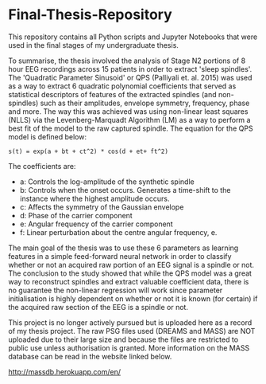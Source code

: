 # Final-Thesis-Repository
This repository contains all Python scripts and Jupyter Notebooks that were used in the final stages of my undergraduate thesis. 

To summarise, the thesis involved the analysis of Stage N2 portions of 8 hour EEG recordings across 15 patients in order to extract 'sleep spindles'. 
The 'Quadratic Parameter Sinusoid' or QPS (Palliyali et. al. 2015) was used as a way to extract 6 quadratic polynomial coefficients that served as statistical 
descriptors of features of the extracted spindles (and non-spindles) such as their amplitudes, envelope symmetry, frequency, phase and more. 
The way this was achieved was using non-linear least squares (NLLS) via the Levenberg-Marquadt Algorithm (LM) as a way to perform a best fit of the model to the raw captured spindle. 
The equation for the QPS model is defined below:

```s(t) = exp(a + bt + ct^2) * cos(d + et+ ft^2) ```

The coefficients are:

- a: Controls the log-amplitude of the synthetic spindle
- b: Controls when the onset occurs. Generates a time-shift to the instance where the highest amplitude occurs.
- c: Affects the symmetry of the Gaussian envelope
- d: Phase of the carrier component
- e: Angular frequency of the carrier component
- f: Linear perturbation about the centre angular frequency, e.

The main goal of the thesis was to use these 6 parameters as learning features in a simple feed-forward neural network in order to classify whether or not an acquired raw portion of an EEG signal is a spindle or not. 
The conclusion to the study showed that while the QPS model was a great way to reconstruct spindles and extract valuable coefficient data, there is no guarantee the non-linear regression will work since parameter 
initialisation is highly dependent on whether or not it is known (for certain) if the acquired raw section of the EEG is a spindle or not.

This project is no longer actively pursued but is uploaded here as a record of my thesis project. The raw PSG files used (DREAMS and MASS) are
NOT uploaded due to their large size and because the files are restricted to public use unless authorisation is granted. More information on the 
MASS database can be read in the website linked below.

http://massdb.herokuapp.com/en/

